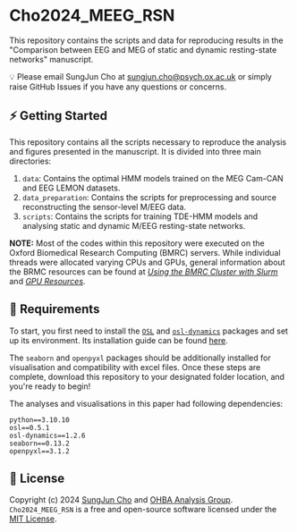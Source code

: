 # Cho2024_MEEG_RSN

This repository contains the scripts and data for reproducing results in the "Comparison between EEG and MEG of static and dynamic resting-state networks" manuscript.

💡 Please email SungJun Cho at sungjun.cho@psych.ox.ac.uk or simply raise GitHub Issues if you have any questions or concerns.

## ⚡️ Getting Started

This repository contains all the scripts necessary to reproduce the analysis and figures presented in the manuscript. It is divided into three main directories:

1. `data`: Contains the optimal HMM models trained on the MEG Cam-CAN and EEG LEMON datasets.
2. `data_preparation`: Contains the scripts for preprocessing and source reconstructing the sensor-level M/EEG data.
3. `scripts`: Contains the scripts for training TDE-HMM models and analysing static and dynamic M/EEG resting-state networks.

**NOTE:** Most of the codes within this repository were executed on the Oxford Biomedical Research Computing (BMRC) servers. While individual threads were allocated varying CPUs and GPUs, general information about the BRMC resources can be found at [_Using the BMRC Cluster with Slurm_](https://www.medsci.ox.ac.uk/for-staff/resources/bmrc/using-the-bmrc-cluster-with-slurm) and [_GPU Resources_](https://www.medsci.ox.ac.uk/for-staff/resources/bmrc/gpu-resources).

## 🎯 Requirements
To start, you first need to install the [`OSL`](https://github.com/OHBA-analysis/osl) and [`osl-dynamics`](https://github.com/OHBA-analysis/osl-dynamics) packages and set up its environment. Its installation guide can be found [here](https://osl.readthedocs.io/en/latest/install.html).

The `seaborn` and `openpyxl` packages should be additionally installed for visualisation and compatibility with excel files. Once these steps are complete, download this repository to your designated folder location, and you're ready to begin!

The analyses and visualisations in this paper had following dependencies:

```
python==3.10.10
osl==0.5.1
osl-dynamics==1.2.6
seaborn==0.13.2
openpyxl==3.1.2
```

## 🪪 License
Copyright (c) 2024 [SungJun Cho](https://github.com/scho97) and [OHBA Analysis Group](https://github.com/OHBA-analysis). `Cho2024_MEEG_RSN` is a free and open-source software licensed under the [MIT License](https://github.com/scho97/CompareModality/blob/main/LICENSE).
